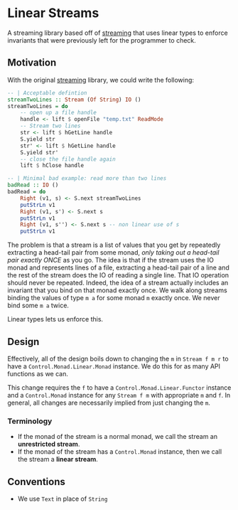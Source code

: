 # Linear Streams

A streaming library based off of [streaming] that uses linear types to enforce
invariants that were previously left for the programmer to check.

## Motivation

With the original [streaming] library, we could write the following:

```haskell
-- | Acceptable defintion
streamTwoLines :: Stream (Of String) IO ()
streamTwoLines = do
    -- open up a file handle
    handle <- lift $ openFile "temp.txt" ReadMode 
    -- Stream two lines
    str <- lift $ hGetLine handle
    S.yield str
    str' <- lift $ hGetLine handle
    S.yield str'
    -- close the file handle again
    lift $ hClose handle

-- | Minimal bad example: read more than two lines
badRead :: IO ()
badRead = do
    Right (v1, s) <- S.next streamTwoLines
    putStrLn v1
    Right (v1, s') <- S.next s
    putStrLn v1
    Right (v1, s'') <- S.next s -- non linear use of s
    putStrLn v1
```

The problem is that a stream is a list of values that you get
by repeatedly extracting a head-tail pair from some monad, *only taking out
a head-tail pair exactly ONCE* as you go. The idea is that if the stream uses
the IO monad and represents lines of a file, extracting a head-tail pair
of a line and the rest of the stream does the IO of reading a single line.
That IO operation should never be repeated. Indeed, the idea of a stream
actually includes an invariant that you bind on that monad exactly once.
We walk along streams binding the values of type `m a` for some monad `m`
exactly once. We never bind some `m a` twice.

Linear types lets us enforce this.

## Design

Effectively, all of the design boils down to changing the `m` in
`Stream f m r` to have a `Control.Monad.Linear.Monad` instance.
We do this for as many API functions as we can.

This change requires the `f` to have a `Control.Monad.Linear.Functor` instance
and a `Control.Monad` instance for any `Stream f m` with appropriate `m` and `f`.
In general, all changes are necessarily implied from just changing the `m`.

### Terminology

 * If the monad of the stream is a normal monad, we call the stream an
   **unrestricted stream**.
 * If the monad of the stream has a `Control.Monad` instance, then we call the
   stream a **linear stream**.

## Conventions

 * We use `Text` in place of `String`

[streaming]: https://github.com/haskell-streaming/streaming
